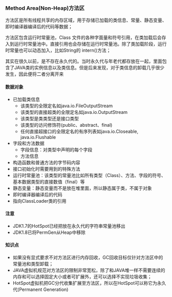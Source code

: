 ### Method Area\(Non-Heap\)方法区

方法区是所有线程共享的内存区域，用于存储已加载的类信息、常量、静态变量、即时编译器编译后的代码等数据；

方法区包含运行时常量池，Class 文件的各种字面量和符号引用，在类加载后会存入到运行时常量池中。直接引用也会存储在运行时常量池。除了类加载阶段，运行时常量也可以动态加入，比如String的 intern\(\)方法；

其实在很久以前，是不存在永久代的。当时永久代与年老代都存放在一起，里面包含了JAVA类的实例信息以及类信息。但是后来发现，对于类信息的卸载几乎很少发生，因此便将二者分离开来

#### 数据对象

* 已加载类信息
    * 该类型的全限定名如java.io.FileOutputStream
    * 该类型的直接超类的全限定名如java.io.OutputStream
    * 该类型是类类型还是接口类型
    * 该类型的访问修饰符(public、abstract、final)
    * 任何直接超接口的全限定名的有序列表如java.io.Closeable, java.io.Flushable
* 字段和方法数据
    * 字段信息：对类型中声明的每个字段
    * 方法信息
* 构造函数和普通方法的字节码内容
* 接口初始化时需要用到的特殊方法
* 运行时常量池：该类型的常量池比如所有类型（Class）、方法、字段的符号、基本数据类型的直接数值（final）等
* 静态变量：静态变量而不是放在堆里面，所以静态属于类，不属于对象
* 即时编译器编译后的代码
* 指向ClassLoader类的引用

#### 注意

* JDK1.7的HotSpot已经把放在永久代的字符串常量池移出 
* JDK1.8已将PermGen从Heap中移除

#### 知识点

* 如果没有显式要求不对方法区进行内存回收，GC回收目标仅针对方法区中的常量池和类型卸载；
* JAVA虚拟机规范对方法区的限制非常宽松，除了和JAVA堆一样不需要连续的内存和可以选择固定大小或者可扩展外，还可以选择不实现垃圾收集；
* HotSpot虚拟机把GC分代收集扩展至方法区，所以在HotSpot可以称它为永久代\(Permanent Generation\)



